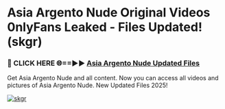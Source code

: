 # Asia Argento Nude Original Videos 0nlyFans Leaked - Files Updated! (skgr)

<h3>🔴 CLICK HERE 🌐==►► <a href="https://tinyurl.com/4mcuefdz" rel="nofollow">Asia Argento Nude Updated Files</a></h3>

Get Asia Argento Nude and all content. Now you can access all videos and pictures of Asia Argento Nude. New Updated Files 2025!

[![skgr](https://i.imgur.com/StAQSOY.gif)](https://tinyurl.com/4mcuefdz)
